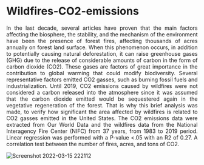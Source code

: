 # Wildfires-CO2-emissions

<p align="justify">
In the last decade, several articles have proven that the main factors affecting the biosphere, the stability, and the mechanism of the environment have been the presence of forest fires, affecting thousands of acres annually on forest land surface. When this phenomenon occurs, in addition to potentially causing natural deforestation, it can raise greenhouse gases (GHG) due to the release of considerable amounts of carbon in the form of carbon dioxide (CO2). These gases are factors of great importance in the contribution to global warming that could modify biodiversity. Several representative factors emitted CO2 gasses, such as burning fossil fuels and industrialization. Until 2019, CO2 emissions caused by wildfires were not considered a carbon released into the atmosphere since it was assumed that the carbon dioxide emitted would be sequestered again in the vegetative regeneration of the forest. That is why this brief analysis was made, to verify how significant the area affected by wildfires is related to CO2 gasses emitted in the United States. The CO2 emissions data were extracted from Our World Data and the wildfires data from the National Interagency Fire Center (NIFC) from 37 years, from 1983 to 2019 period. Linear regression was performed with a P-value <.05 with an R2 of 0.27. A correlation test between the number of fires, acres, and tons of CO2.
</p>
  
  
  
   ![Screenshot 2022-03-15 222112](https://user-images.githubusercontent.com/90733943/158510516-aac3c793-fda3-4cda-acb0-694a5f91ccd9.jpg)
